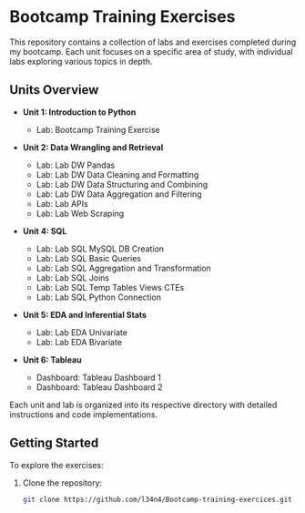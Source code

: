 # Bootcamp Training Exercises

This repository contains a collection of labs and exercises completed during my bootcamp. Each unit focuses on a specific area of study, with individual labs exploring various topics in depth.

## Units Overview

- **Unit 1: Introduction to Python**
  - Lab: Bootcamp Training Exercise

- **Unit 2: Data Wrangling and Retrieval**
  - Lab: Lab DW Pandas
  - Lab: Lab DW Data Cleaning and Formatting
  - Lab: Lab DW Data Structuring and Combining
  - Lab: Lab DW Data Aggregation and Filtering
  - Lab: Lab APIs
  - Lab: Lab Web Scraping

- **Unit 4: SQL**
  - Lab: Lab SQL MySQL DB Creation
  - Lab: Lab SQL Basic Queries
  - Lab: Lab SQL Aggregation and Transformation
  - Lab: Lab SQL Joins
  - Lab: Lab SQL Temp Tables Views CTEs
  - Lab: Lab SQL Python Connection

- **Unit 5: EDA and Inferential Stats**
  - Lab: Lab EDA Univariate
  - Lab: Lab EDA Bivariate

- **Unit 6: Tableau**
  - Dashboard: Tableau Dashboard 1
  - Dashboard: Tableau Dashboard 2

Each unit and lab is organized into its respective directory with detailed instructions and code implementations.

## Getting Started

To explore the exercises:

1. Clone the repository:
   ```bash
   git clone https://github.com/l34n4/Bootcamp-training-exercices.git

